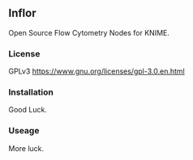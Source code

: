 Inflor
--------------------------------------------
Open Source Flow Cytometry Nodes for KNIME.

### License
GPLv3
https://www.gnu.org/licenses/gpl-3.0.en.html

### Installation
Good Luck.

### Useage 
More luck.
